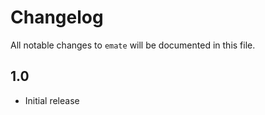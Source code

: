 # Changelog

All notable changes to `emate` will be documented in this file.

1.0
---

* Initial release
